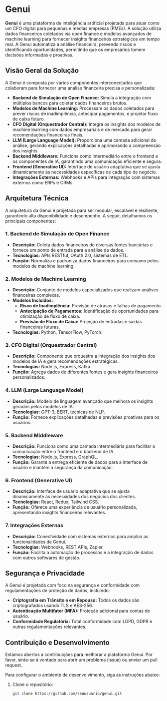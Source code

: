 # Genui

**Genui** é uma plataforma de inteligência artificial projetada para atuar como um CFO digital para pequenas e médias empresas (PMEs). A solução utiliza dados financeiros coletados via open finance e modelos avançados de machine learning para fornecer insights financeiros estratégicos em tempo real. A Genui automatiza a análise financeira, prevendo riscos e identificando oportunidades, permitindo que os empresários tomem decisões informadas e proativas.

## Visão Geral da Solução

A Genui é composta por vários componentes interconectados que colaboram para fornecer uma análise financeira precisa e personalizada:

- **Backend de Simulação de Open Finance:** Simula a integração com múltiplos bancos para coletar dados financeiros brutos.
- **Modelos de Machine Learning:** Processam os dados coletados para prever riscos de inadimplência, antecipar pagamentos, e projetar fluxo de caixa futuro.
- **CFO Digital (Orquestrador Central):** Integra os insights dos modelos de machine learning com dados empresariais e de mercado para gerar recomendações financeiras finais.
- **LLM (Large Language Model):** Proporciona uma camada adicional de análise, gerando explicações detalhadas e aprimorando a compreensão dos insights.
- **Backend Middleware:** Funciona como intermediário entre o frontend e os componentes de IA, garantindo uma comunicação eficiente e segura.
- **Frontend (Generative UI):** Interface de usuário adaptativa que se ajusta dinamicamente às necessidades específicas de cada tipo de negócio.
- **Integrações Externas:** Webhooks e APIs para integração com sistemas externos como ERPs e CRMs.

## Arquitetura Técnica

A arquitetura da Genui é projetada para ser modular, escalável e resiliente, garantindo alta disponibilidade e desempenho. A seguir, detalhamos os principais componentes:

### 1. Backend de Simulação de Open Finance

- **Descrição:** Coleta dados financeiros de diversas fontes bancárias e fornece um ponto de entrada para a análise de dados.
- **Tecnologias:** APIs RESTful, OAuth 2.0, sistemas de ETL.
- **Função:** Normaliza e padroniza dados financeiros para consumo pelos modelos de machine learning.

### 2. Modelos de Machine Learning

- **Descrição:** Conjunto de modelos especializados que realizam análises financeiras complexas.
- **Modelos Incluídos:**
  - **Risco de Inadimplência:** Previsão de atrasos e falhas de pagamento.
  - **Antecipação de Pagamentos:** Identificação de oportunidades para otimização de fluxo de caixa.
  - **Previsão de Fluxo de Caixa:** Projeção de entradas e saídas financeiras futuras.
- **Tecnologias:** Python, TensorFlow, PyTorch.

### 3. CFO Digital (Orquestrador Central)

- **Descrição:** Componente que orquestra a integração dos insights dos modelos de IA e gera recomendações estratégicas.
- **Tecnologias:** Node.js, Express, Kafka.
- **Função:** Agrega dados de diferentes fontes e gera insights financeiros personalizados.

### 4. LLM (Large Language Model)

- **Descrição:** Modelo de linguagem avançado que melhora os insights gerados pelos modelos de IA.
- **Tecnologias:** GPT-3, BERT, técnicas de NLP.
- **Função:** Fornece explicações detalhadas e previsões proativas para os usuários.

### 5. Backend Middleware

- **Descrição:** Funciona como uma camada intermediária para facilitar a comunicação entre o frontend e o backend de IA.
- **Tecnologias:** Node.js, Express, GraphQL.
- **Função:** Garante a entrega eficiente de dados para a interface de usuário e mantém a segurança da comunicação.

### 6. Frontend (Generative UI)

- **Descrição:** Interface de usuário adaptativa que se ajusta dinamicamente às necessidades dos negócios dos clientes.
- **Tecnologias:** React, Redux, Tailwind CSS.
- **Função:** Oferece uma experiência de usuário personalizada, apresentando insights financeiros relevantes.

### 7. Integrações Externas

- **Descrição:** Conectividade com sistemas externos para ampliar as funcionalidades da Genui.
- **Tecnologias:** Webhooks, REST APIs, Zapier.
- **Função:** Facilita a automação de processos e a integração de dados com outros softwares de gestão.

## Segurança e Privacidade

A Genui é projetada com foco na segurança e conformidade com regulamentações de proteção de dados, incluindo:

- **Criptografia em Trânsito e em Repouso:** Todos os dados são criptografados usando TLS e AES-256.
- **Autenticação Multifator (MFA):** Proteção adicional para contas de usuário.
- **Conformidade Regulatória:** Total conformidade com LGPD, GDPR e outras regulamentações relevantes.

## Contribuição e Desenvolvimento

Estamos abertos a contribuições para melhorar a plataforma Genui. Por favor, sinta-se à vontade para abrir um problema (issue) ou enviar um pull request.

Para configurar o ambiente de desenvolvimento, siga as instruções abaixo:

1. Clone o repositório:
   ```bash
   git clone https://github.com/seuusuario/genui.git
